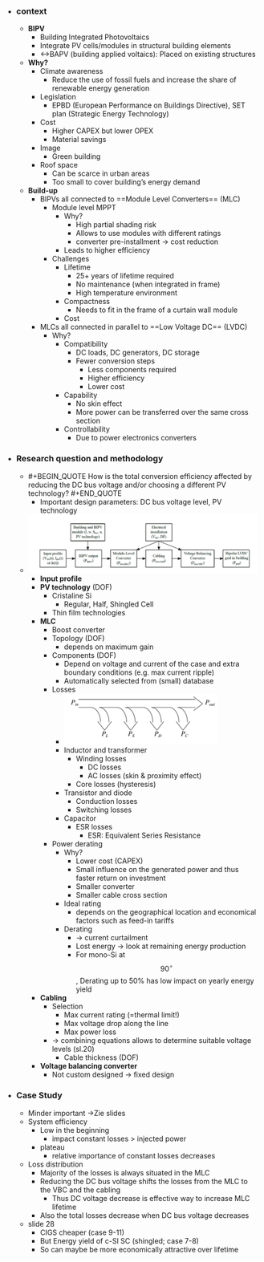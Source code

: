- ### context
	- **BIPV**
		- Building Integrated Photovoltaics
		- Integrate PV cells/modules in structural building elements
		- <->BAPV (building applied voltaics): Placed on existing structures
	- **Why?**
		- Climate awareness
			- Reduce the use of fossil fuels and increase the share of renewable energy generation
		- Legislation
			- EPBD (European
			  Performance on Buildings Directive), SET plan (Strategic Energy Technology)
		- Cost
			- Higher CAPEX but lower OPEX
			- Material savings
		- Image
			- Green building
		- Roof space
			- Can be scarce in urban areas
			- Too small to cover building’s energy demand
	- **Build-up**
		- BIPVs all connected to ==Module Level Converters== (MLC)
			- Module level MPPT
				- Why?
					- High partial shading risk
					- Allows to use modules with different ratings
					- converter pre-installment -> cost reduction
				- Leads to higher efficiency
			- Challenges
				- Lifetime
					- 25+ years of lifetime required
					- No maintenance (when integrated in frame)
					- High temperature environment
				- Compactness
					- Needs to fit in the frame of a curtain wall module
				- Cost
		- MLCs all connected in parallel to ==Low Voltage DC== (LVDC)
			- Why?
				- Compatibility
					- DC loads, DC generators, DC storage
					- Fewer conversion steps
						- Less components required
						- Higher efficiency
						- Lower cost
				- Capability
					- No skin effect
					- More power can be transferred over the same cross section
				- Controllability
					- Due to power electronics converters
- ### Research question and methodology
	- #+BEGIN_QUOTE
	  How is the total conversion efficiency affected by reducing the DC bus voltage and/or choosing a different PV technology?
	  #+END_QUOTE
		- Important design parameters: DC bus voltage level, PV technology
	- ![image.png](../assets/image_1681285206277_0.png)
		- **Input profile**
		- **PV technology** (DOF)
			- Cristaline Si
				- Regular, Half, Shingled Cell
			- Thin film technologies
		- **MLC**
			- Boost converter
			- Topology (DOF)
				- depends on maximum gain
			- Components (DOF)
				- Depend on voltage and current of the case and extra boundary conditions (e.g. max current ripple)
				- Automatically selected from (small) database
			- Losses
				- ![image.png](../assets/image_1681286215180_0.png)
				- Inductor and transformer
					- Winding losses
						- DC losses
						- AC losses (skin & proximity effect)
					- Core losses (hysteresis)
				- Transistor and diode
					- Conduction losses
					- Switching losses
				- Capacitor
					- ESR losses
						- ESR: Equivalent Series Resistance
			- Power derating
				- Why?
					- Lower cost (CAPEX)
					- Small influence on the generated power and thus faster return on investment
					- Smaller converter
					- Smaller cable cross section
				- Ideal rating
					- depends on the geographical location and economical factors such as feed-in tariffs
				- Derating
					- -> current curtailment
					- Lost energy -> look at remaining energy production
					- For mono-Si at $$90^{\circ}$$, Derating up to 50% has low impact on yearly energy yield
		- **Cabling**
			- Selection
				- Max current rating (=thermal limit!)
				- Max voltage drop along the line
				- Max power loss
			- -> combining equations allows to determine suitable voltage levels (sl.20)
				- Cable thickness (DOF)
		- **Voltage balancing converter**
			- Not custom designed -> fixed design
- ### Case Study
	- Minder important ->Zie slides
	- System efficiency
		- Low in the beginning
			- impact constant losses > injected power
		- plateau
			- relative importance of constant losses decreases
	- Loss distribution
		- Majority of the losses is always situated in the MLC
		- Reducing the DC bus voltage shifts the losses from the MLC to the VBC and the cabling
			- Thus DC voltage decrease is effective way to increase MLC lifetime
		- Also the total losses decrease when DC bus voltage decreases
	- slide 28
		- CIGS cheaper (case 9-11)
		- But Energy yield of c-SI SC (shingled; case 7-8)
		- So can maybe be more economically attractive over lifetime